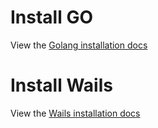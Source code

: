 # Install GO
View the [Golang installation docs](https://go.dev/doc/install)
# Install Wails
View the [Wails installation docs](https://wails.io/docs/gettingstarted/installation)
